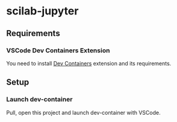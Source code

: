 # scilab-jupyter

## Requirements

### VSCode Dev Containers Extension

You need to install [Dev Containers](https://marketplace.visualstudio.com/items?itemName=ms-vscode-remote.remote-containers) extension and its requirements.

## Setup

### Launch dev-container

Pull, open this project and launch dev-container with VSCode.
